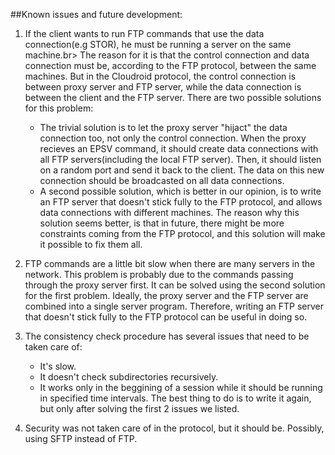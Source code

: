 ##Known issues and future development:
1. If the client wants to run FTP commands that use the data connection(e.g STOR), he must be running a server on the same machine.br>
   The reason for it is that the control connection and data connection must be, according to the FTP protocol, between the same  machines. But in the Cloudroid protocol, the control connection is between proxy server and FTP server, while the data connection is between the client and the FTP server.
   There are two possible solutions for this problem:
   - The trivial solution is to let the proxy server "hijact" the data connection too, not only the control connection.
     When the proxy recieves an EPSV command, it should create data connections with all FTP servers(including the local FTP server). Then, it should listen on a random port and
     send it back to the client. The data on this new connection should be broadcasted on all data connections.
   - A second possible solution, which is better in our opinion, is to write an FTP server that doesn't stick fully to the FTP protocol, and allows data connections with different
     machines.
     The reason why this solution seems better, is that in future, there might be more constraints coming from the FTP protocol, and this solution will make it possible to fix them all.

2. FTP commands are a little bit slow when there are many servers in the network. This problem is probably due to the commands passing through the proxy server first.
   It can be solved using the second solution for the first problem. Ideally, the proxy server and the FTP server are combined into a single server program. Therefore, writing an FTP server
   that doesn't stick fully to the FTP protocol can be useful in doing so.
   
3. The consistency check procedure has several issues that need to be taken care of:
   - It's slow.
   - It doesn't check subdirectories recursively.
   - It works only in the beggining of a session while it should be running in specified time intervals.
   The best thing to do is to write it again, but only after solving the first 2 issues we listed.

4. Security was not taken care of in the protocol, but it should be. Possibly, using SFTP instead of FTP.
